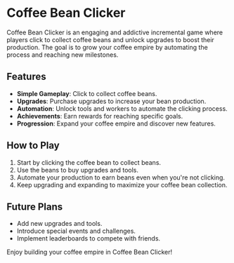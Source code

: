 # Coffee Bean Clicker

Coffee Bean Clicker is an engaging and addictive incremental game where players click to collect coffee beans and unlock upgrades to boost their production. The goal is to grow your coffee empire by automating the process and reaching new milestones.

## Features
- **Simple Gameplay**: Click to collect coffee beans.
- **Upgrades**: Purchase upgrades to increase your bean production.
- **Automation**: Unlock tools and workers to automate the clicking process.
- **Achievements**: Earn rewards for reaching specific goals.
- **Progression**: Expand your coffee empire and discover new features.

## How to Play
1. Start by clicking the coffee bean to collect beans.
2. Use the beans to buy upgrades and tools.
3. Automate your production to earn beans even when you're not clicking.
4. Keep upgrading and expanding to maximize your coffee bean collection.

## Future Plans
- Add new upgrades and tools.
- Introduce special events and challenges.
- Implement leaderboards to compete with friends.

Enjoy building your coffee empire in Coffee Bean Clicker!